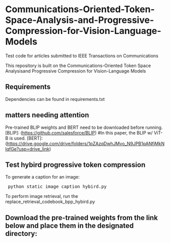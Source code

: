 # Communications-Oriented-Token-Space-Analysis-and-Progressive-Compression-for-Vision-Language-Models
Test code for articles submitted to IEEE Transactions on Communications

This repository is built on the Communications-Oriented Token Space Analysisand Progressive Compression for Vision-Language Models

## Requirements
Dependencies can be found in requirements.txt
## matters needing attention
Pre-trained BLIP weights and BERT need to be downloaded before running. [BLIP]: (https://github.com/salesforce/BLIP) #In this paper, the BLIP w/ ViT-B is used.
[BERT]:(https://drive.google.com/drive/folders/1pZAzqDwhJMvo_N9JPB1pANfjMkNlqfGe?usp=drive_link)
## Test hybird progressive token compression

To generate a caption for an image:

<pre> python static_image_caption_hybird.py  </pre> 

To perform image retrieval, run the replace_retrieval_codebook_bpp_hybird.py

## Download the pre-trained weights from the link below and place them in the designated directory: 

